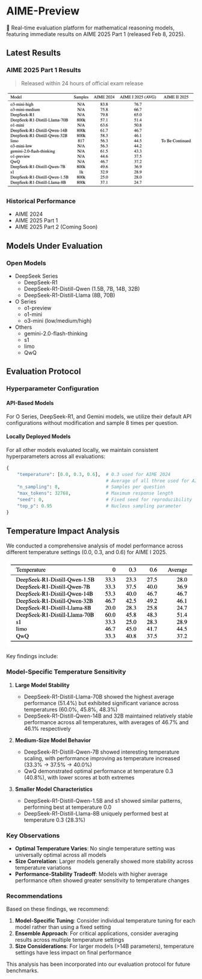 # AIME-Preview

🚀 Real-time evaluation platform for mathematical reasoning models, featuring immediate results on AIME 2025 Part 1 (released Feb 8, 2025).

## Latest Results

### AIME 2025 Part 1 Results
> Released within 24 hours of official exam release

![Result-AIME-I-2025](images/Result-AIME-I-2025.jpg)

### Historical Performance
- AIME 2024
- AIME 2025 Part 1 
- AIME 2025 Part 2 (Coming Soon)

## Models Under Evaluation

### Open Models
- DeepSeek Series
  - DeepSeek-R1
  - DeepSeek-R1-Distill-Qwen (1.5B, 7B, 14B, 32B)
  - DeepSeek-R1-Distill-Llama (8B, 70B)
- O Series
  - o1-preview
  - o1-mini
  - o3-mini (low/medium/high)
- Others
  - gemini-2.0-flash-thinking
  - s1
  - limo
  - QwQ

## Evaluation Protocol


### Hyperparameter Configuration

#### API-Based Models

For O Series, DeepSeek-R1, and Gemini models, we utilize their default API configurations without modification and sample 8 times per question.

#### Locally Deployed Models

For all other models evaluated locally, we maintain consistent hyperparameters across all evaluations:

```python
{
    "temperature": [0.0, 0.3, 0.6],  # 0.3 used for AIME 2024
                                     # Average of all three used for AIME I 2025
    "n_sampling": 8,                 # Samples per question
    "max_tokens": 32768,             # Maximum response length
    "seed": 0,                       # Fixed seed for reproducibility
    "top_p": 0.95                    # Nucleus sampling parameter
}
```

## Temperature Impact Analysis

We conducted a comprehensive analysis of model performance across different temperature settings (0.0, 0.3, and 0.6) for AIME I 2025. 

![Result-Temperaturet](images/Result-Temperature.jpg)

Key findings include:

### Model-Specific Temperature Sensitivity

1. **Large Model Stability**
   - DeepSeek-R1-Distill-Llama-70B showed the highest average performance (51.4%) but exhibited significant variance across temperatures (60.0%, 45.8%, 48.3%)
   - DeepSeek-R1-Distill-Qwen-14B and 32B maintained relatively stable performance across all temperatures, with averages of 46.7% and 46.1% respectively

2. **Medium-Size Model Behavior**
   - DeepSeek-R1-Distill-Qwen-7B showed interesting temperature scaling, with performance improving as temperature increased (33.3% → 37.5% → 40.0%)
   - QwQ demonstrated optimal performance at temperature 0.3 (40.8%), with lower scores at both extremes

3. **Smaller Model Characteristics**
   - DeepSeek-R1-Distill-Qwen-1.5B and s1 showed similar patterns, performing best at temperature 0.0
   - DeepSeek-R1-Distill-Llama-8B uniquely performed best at temperature 0.3 (28.3%)

### Key Observations

- **Optimal Temperature Varies**: No single temperature setting was universally optimal across all models
- **Size Correlation**: Larger models generally showed more stability across temperature variations
- **Performance-Stability Tradeoff**: Models with higher average performance often showed greater sensitivity to temperature changes

### Recommendations

Based on these findings, we recommend:

1. **Model-Specific Tuning**: Consider individual temperature tuning for each model rather than using a fixed setting
2. **Ensemble Approach**: For critical applications, consider averaging results across multiple temperature settings
3. **Size Considerations**: For larger models (>14B parameters), temperature settings have less impact on final performance

This analysis has been incorporated into our evaluation protocol for future benchmarks.
